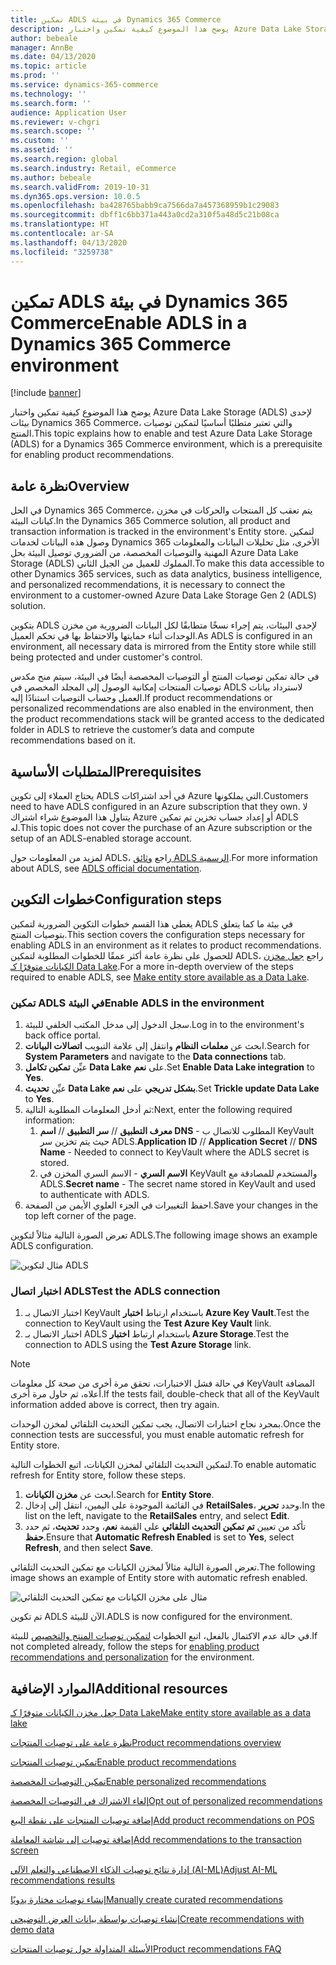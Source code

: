 ```yaml
---
title: تمكين ADLS في بيئة Dynamics 365 Commerce
description: يوضح هذا الموضوع كيفية تمكين واختبار Azure Data Lake Storage (ADLS) لإحدى بيئات Dynamics 365 Commerce، والتي تعتبر متطلبًا أساسيًا لتمكين توصيات المنتج.
author: bebeale
manager: AnnBe
ms.date: 04/13/2020
ms.topic: article
ms.prod: ''
ms.service: dynamics-365-commerce
ms.technology: ''
ms.search.form: ''
audience: Application User
ms.reviewer: v-chgri
ms.search.scope: ''
ms.custom: ''
ms.assetid: ''
ms.search.region: global
ms.search.industry: Retail, eCommerce
ms.author: bebeale
ms.search.validFrom: 2019-10-31
ms.dyn365.ops.version: 10.0.5
ms.openlocfilehash: ba428765babb9ca7566da7a457368959b1c29083
ms.sourcegitcommit: dbff1c6bb371a443a0cd2a310f5a48d5c21b08ca
ms.translationtype: HT
ms.contentlocale: ar-SA
ms.lasthandoff: 04/13/2020
ms.locfileid: "3259738"
---
```

# <a name="enable-adls-in-a-dynamics-365-commerce-environment"></a><span data-ttu-id="8229f-103">تمكين ADLS في بيئة Dynamics 365 Commerce</span><span class="sxs-lookup"><span data-stu-id="8229f-103">Enable ADLS in a Dynamics 365 Commerce environment</span></span>

[!include [banner](includes/banner.md)]

<span data-ttu-id="8229f-104">يوضح هذا الموضوع كيفية تمكين واختبار Azure Data Lake Storage (ADLS) لإحدى بيئات Dynamics 365 Commerce، والتي تعتبر متطلبًا أساسيًا لتمكين توصيات المنتج.</span><span class="sxs-lookup"><span data-stu-id="8229f-104">This topic explains how to enable and test Azure Data Lake Storage (ADLS) for a Dynamics 365 Commerce environment, which is a prerequisite for enabling product recommendations.</span></span>

## <a name="overview"></a><span data-ttu-id="8229f-105">نظرة عامة</span><span class="sxs-lookup"><span data-stu-id="8229f-105">Overview</span></span>

<span data-ttu-id="8229f-106">في الحل Dynamics 365 Commerce، يتم تعقب كل المنتجات والحركات في مخزن كيانات البيئة.</span><span class="sxs-lookup"><span data-stu-id="8229f-106">In the Dynamics 365 Commerce solution, all product and transaction information is tracked in the environment's Entity store.</span></span> <span data-ttu-id="8229f-107">لتمكين وصول هذه البيانات لخدمات Dynamics 365 الأخرى، مثل تحليلات البيانات والمعلومات المهنية والتوصيات المخصصة، من الضروري توصيل البيئة بحل Azure Data Lake Storage (ADLS) المملوك للعميل من الجيل الثاني.</span><span class="sxs-lookup"><span data-stu-id="8229f-107">To make this data accessible to other Dynamics 365 services, such as data analytics, business intelligence, and personalized recommendations, it is necessary to connect the environment to a customer-owned Azure Data Lake Storage Gen 2 (ADLS) solution.</span></span>

<span data-ttu-id="8229f-108">بتكوين ADLS لإحدى البيئات، يتم إجراء نسخًا متطابقًا لكل البيانات الضرورية من مخزن الوحدات أثناء حمايتها والاحتفاظ بها في تحكم العميل.</span><span class="sxs-lookup"><span data-stu-id="8229f-108">As ADLS is configured in an environment, all necessary data is mirrored from the Entity store while still being protected and under customer's control.</span></span>

<span data-ttu-id="8229f-109">في حالة تمكين توصيات المنتج أو التوصيات المخصصة أيضًا في البيئة، سيتم منح مكدس توصيات المنتجات إمكانية الوصول إلى المجلد المخصص في ADLS لاسترداد بيانات العميل وحساب التوصيات استنادًا إليه.</span><span class="sxs-lookup"><span data-stu-id="8229f-109">If product recommendations or personalized recommendations are also enabled in the environment, then the product recommendations stack will be granted access to the dedicated folder in ADLS to retrieve the customer’s data and compute recommendations based on it.</span></span>

## <a name="prerequisites"></a><span data-ttu-id="8229f-110">المتطلبات الأساسية</span><span class="sxs-lookup"><span data-stu-id="8229f-110">Prerequisites</span></span>

<span data-ttu-id="8229f-111">يحتاج العملاء إلى تكوين ADLS في أحد اشتراكات Azure التي يملكونها.</span><span class="sxs-lookup"><span data-stu-id="8229f-111">Customers need to have ADLS configured in an Azure subscription that they own.</span></span> <span data-ttu-id="8229f-112">لا يتناول هذا الموضوع شراء اشتراك Azure أو إعداد حساب تخزين تم تمكين ADLS له.</span><span class="sxs-lookup"><span data-stu-id="8229f-112">This topic does not cover the purchase of an Azure subscription or the setup of an ADLS-enabled storage account.</span></span>

<span data-ttu-id="8229f-113">لمزيد من المعلومات حول ADLS، راجع [وثائق ADLS الرسمية](https://azure.microsoft.com/pricing/details/storage/data-lake).</span><span class="sxs-lookup"><span data-stu-id="8229f-113">For more information about ADLS, see [ADLS official documentation](https://azure.microsoft.com/pricing/details/storage/data-lake).</span></span>
  
## <a name="configuration-steps"></a><span data-ttu-id="8229f-114">خطوات التكوين</span><span class="sxs-lookup"><span data-stu-id="8229f-114">Configuration steps</span></span>

<span data-ttu-id="8229f-115">يغطي هذا القسم خطوات التكوين الضرورية لتمكين ADLS في بيئة ما كما يتعلق بتوصيات المنتج.</span><span class="sxs-lookup"><span data-stu-id="8229f-115">This section covers the configuration steps necessary for enabling ADLS in an environment as it relates to product recommendations.</span></span>
<span data-ttu-id="8229f-116">للحصول على نظرة عامة أكثر عمقًا للخطوات المطلوبة لتمكين ADLS، راجع [جعل مخزن الكيانات‬ متوفرًا كـ Data Lake‬](../fin-ops-core/dev-itpro/data-entities/entity-store-data-lake.md).</span><span class="sxs-lookup"><span data-stu-id="8229f-116">For a more in-depth overview of the steps required to enable ADLS, see [Make entity store available as a Data Lake](../fin-ops-core/dev-itpro/data-entities/entity-store-data-lake.md).</span></span>

### <a name="enable-adls-in-the-environment"></a><span data-ttu-id="8229f-117">تمكين ADLS في البيئة</span><span class="sxs-lookup"><span data-stu-id="8229f-117">Enable ADLS in the environment</span></span>

1. <span data-ttu-id="8229f-118">سجل الدخول إلى مدخل المكتب الخلفي للبيئة.</span><span class="sxs-lookup"><span data-stu-id="8229f-118">Log in to the environment's back office portal.</span></span>
1. <span data-ttu-id="8229f-119">ابحث عن **معلمات النظام** وانتقل إلى علامة التبويب **اتصالات البيانات**.</span><span class="sxs-lookup"><span data-stu-id="8229f-119">Search for **System Parameters** and navigate to the **Data connections** tab.</span></span> 
1. <span data-ttu-id="8229f-120">عيِّن **تمكين تكامل Data Lake** على **نعم**.</span><span class="sxs-lookup"><span data-stu-id="8229f-120">Set **Enable Data Lake integration** to **Yes**.</span></span>
1. <span data-ttu-id="8229f-121">عيِّن **تحديث Data Lake بشكل تدريجي** على **نعم**.</span><span class="sxs-lookup"><span data-stu-id="8229f-121">Set **Trickle update Data Lake** to **Yes**.</span></span>
1. <span data-ttu-id="8229f-122">ثم أدخل المعلومات المطلوبة التالية:</span><span class="sxs-lookup"><span data-stu-id="8229f-122">Next, enter the following required information:</span></span>
    1. <span data-ttu-id="8229f-123">**معرف التطبيق** // **سر التطبيق** // **اسم DNS** - المطلوب للاتصال ب KeyVault حيث يتم تخزين سر ADLS.</span><span class="sxs-lookup"><span data-stu-id="8229f-123">**Application ID** // **Application Secret** // **DNS Name** - Needed to connect to KeyVault where the ADLS secret is stored.</span></span>
    1. <span data-ttu-id="8229f-124">**الاسم السري** - الاسم السري المخزن في KeyVault والمستخدم للمصادقة مع ADLS.</span><span class="sxs-lookup"><span data-stu-id="8229f-124">**Secret name** - The secret name stored in KeyVault and used to authenticate with ADLS.</span></span>
1. <span data-ttu-id="8229f-125">احفظ التغييرات في الجزء العلوي الأيمن من الصفحة.</span><span class="sxs-lookup"><span data-stu-id="8229f-125">Save your changes in the top left corner of the page.</span></span>

<span data-ttu-id="8229f-126">تعرض الصورة التالية مثالاً لتكوين ADLS.</span><span class="sxs-lookup"><span data-stu-id="8229f-126">The following image shows an example ADLS configuration.</span></span>

![مثال لتكوين ADLS](./media/exampleADLSConfig1.png)

### <a name="test-the-adls-connection"></a><span data-ttu-id="8229f-128">اختبار اتصال ADLS</span><span class="sxs-lookup"><span data-stu-id="8229f-128">Test the ADLS connection</span></span>

1. <span data-ttu-id="8229f-129">اختبار الاتصال بـ KeyVault باستخدام ارتباط **اختبار Azure Key Vault**.</span><span class="sxs-lookup"><span data-stu-id="8229f-129">Test the connection to KeyVault using the **Test Azure Key Vault** link.</span></span>
1. <span data-ttu-id="8229f-130">اختبار الاتصال بـ ADLS باستخدام ارتباط **اختبار Azure Storage**.</span><span class="sxs-lookup"><span data-stu-id="8229f-130">Test the connection to ADLS using the **Test Azure Storage** link.</span></span>

> [!NOTE]
> <span data-ttu-id="8229f-131">في حالة فشل الاختبارات، تحقق مرة أخرى من صحة كل معلومات KeyVault المضافة أعلاه، ثم حاول مرة أخرى.</span><span class="sxs-lookup"><span data-stu-id="8229f-131">If the tests fail, double-check that all of the KeyVault information added above is correct, then try again.</span></span>

<span data-ttu-id="8229f-132">بمجرد نجاح اختبارات الاتصال، يجب تمكين التحديث التلقائي لمخزن الوحدات.</span><span class="sxs-lookup"><span data-stu-id="8229f-132">Once the connection tests are successful, you must enable automatic refresh for Entity store.</span></span>

<span data-ttu-id="8229f-133">لتمكين التحديث التلقائي لمخزن الكيانات، اتبع الخطوات التالية.</span><span class="sxs-lookup"><span data-stu-id="8229f-133">To enable automatic refresh for Entity store, follow these steps.</span></span>

1. <span data-ttu-id="8229f-134">ابحث عن **مخزن الكيانات**.</span><span class="sxs-lookup"><span data-stu-id="8229f-134">Search for **Entity Store**.</span></span>
1. <span data-ttu-id="8229f-135">في القائمة الموجودة على اليمين، انتقل إلى إدخال **RetailSales**، وحدد **تحرير**.</span><span class="sxs-lookup"><span data-stu-id="8229f-135">In the list on the left, navigate to the **RetailSales** entry, and select **Edit**.</span></span>
1. <span data-ttu-id="8229f-136">تأكد من تعيين **تم تمكين التحديث التلقائي** على القيمة **نعم**، وحدد **تحديث**، ثم حدد **حفظ**.</span><span class="sxs-lookup"><span data-stu-id="8229f-136">Ensure that **Automatic Refresh Enabled** is set to **Yes**, select **Refresh**, and then select **Save**.</span></span>

<span data-ttu-id="8229f-137">تعرض الصورة التالية مثالاً لمخزن الكيانات مع تمكين التحديث التلقائي.</span><span class="sxs-lookup"><span data-stu-id="8229f-137">The following image shows an example of Entity store with automatic refresh enabled.</span></span>

![مثال على مخزن الكيانات مع تمكين التحديث التلقائي](./media/exampleADLSConfig2.png)

<span data-ttu-id="8229f-139">تم تكوين ADLS الآن للبيئة.</span><span class="sxs-lookup"><span data-stu-id="8229f-139">ADLS is now configured for the environment.</span></span> 

<span data-ttu-id="8229f-140">في حالة عدم الاكتمال بالفعل، اتبع الخطوات [لتمكين توصيات المنتج والتخصيص](enable-product-recommendations.md) للبيئة.</span><span class="sxs-lookup"><span data-stu-id="8229f-140">If not completed already, follow the steps for [enabling product recommendations and personalization](enable-product-recommendations.md) for the environment.</span></span>

## <a name="additional-resources"></a><span data-ttu-id="8229f-141">الموارد الإضافية</span><span class="sxs-lookup"><span data-stu-id="8229f-141">Additional resources</span></span>

[<span data-ttu-id="8229f-142">جعل مخزن الكيانات‬ متوفرًا كـ Data Lake</span><span class="sxs-lookup"><span data-stu-id="8229f-142">Make entity store available as a data lake</span></span>](../fin-ops-core/dev-itpro/data-entities/entity-store-data-lake.md)

[<span data-ttu-id="8229f-143">نظرة عامة على توصيات المنتجات</span><span class="sxs-lookup"><span data-stu-id="8229f-143">Product recommendations overview</span></span>](product-recommendations.md)

[<span data-ttu-id="8229f-144">تمكين توصيات المنتجات</span><span class="sxs-lookup"><span data-stu-id="8229f-144">Enable product recommendations</span></span>](enable-product-recommendations.md)

[<span data-ttu-id="8229f-145">تمكين التوصيات المخصصة</span><span class="sxs-lookup"><span data-stu-id="8229f-145">Enable personalized recommendations</span></span>](personalized-recommendations.md)

[<span data-ttu-id="8229f-146">إلغاء الاشتراك في التوصيات المخصصة</span><span class="sxs-lookup"><span data-stu-id="8229f-146">Opt out of personalized recommendations</span></span>](personalization-gdpr.md)

[<span data-ttu-id="8229f-147">إضافة توصيات المنتجات على نقطة البيع</span><span class="sxs-lookup"><span data-stu-id="8229f-147">Add product recommendations on POS</span></span>](product.md)

[<span data-ttu-id="8229f-148">إضافة توصيات إلى شاشة المعاملة</span><span class="sxs-lookup"><span data-stu-id="8229f-148">Add recommendations to the transaction screen</span></span>](add-recommendations-control-pos-screen.md)

[<span data-ttu-id="8229f-149">إدارة نتائج توصيات الذكاء الاصطناعي والتعلم الآلي (AI-ML)</span><span class="sxs-lookup"><span data-stu-id="8229f-149">Adjust AI-ML recommendations results</span></span>](modify-product-recommendation-results.md)

[<span data-ttu-id="8229f-150">إنشاء توصيات مختارة يدويًا</span><span class="sxs-lookup"><span data-stu-id="8229f-150">Manually create curated recommendations</span></span>](create-editorial-recommendation-lists.md)

[<span data-ttu-id="8229f-151">إنشاء توصيات بواسطة بيانات العرض التوضيحي</span><span class="sxs-lookup"><span data-stu-id="8229f-151">Create recommendations with demo data</span></span>](product-recommendations-demo-data.md)

[<span data-ttu-id="8229f-152">الأسئلة المتداولة حول توصيات المنتجات</span><span class="sxs-lookup"><span data-stu-id="8229f-152">Product recommendations FAQ</span></span>](faq-recommendations.md)
